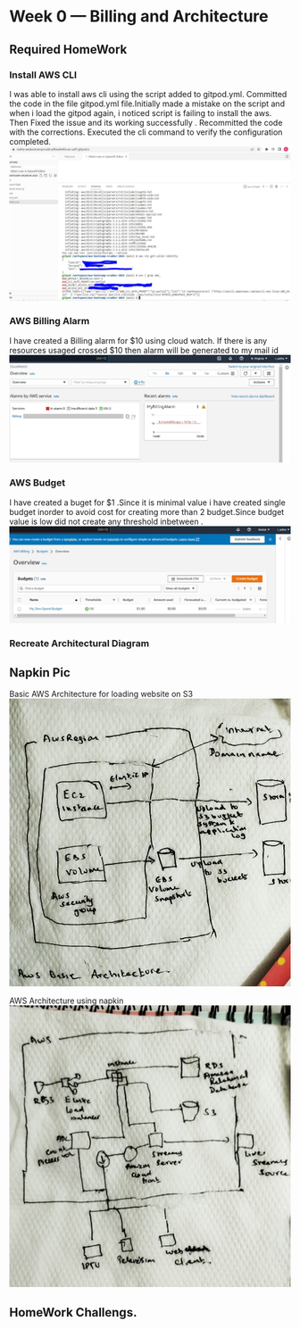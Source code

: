 # Week 0 — Billing and Architecture
## Required HomeWork

### Install AWS CLI
I was able to install aws cli using the script added to gitpod.yml. 
Committed the code in the file gitpod.yml file.Initially made a mistake on the script and when i load the gitpod again, i noticed script is failing to install the aws. Then Fixed the issue and its working successfully .
Recommitted the code with the corrections.
Executed the cli command to verify the configuration completed.
![install AWS CLI Output](assets/week0-aws-cli.JPG)

### AWS Billing Alarm
I have created a Billing alarm for $10 using cloud watch. If there is any resources usaged crossed $10 then alarm will be generated to my mail id 
![Image of Cloud Watch Billing Alarm](assets/Creating-Alarm.JPG)

### AWS Budget
I have created a buget for $1 .Since it is minimal value i have created single budget inorder to avoid cost for creating more than 2 budget.Since budget value is low did not create any threshold inbetween .
![Image of Buget Alarm I have created](assets/Aws-buget.JPG)

### Recreate Architectural Diagram

## Napkin Pic

Basic AWS Architecture for loading website on S3
![Basic AWS Architecture of loading website using s3](assets/basic_aws_pic.jpg)

AWS Architecture using napkin
![Architecture in napkin](assets/Architecture_AWS.jpg)

## HomeWork Challengs.

